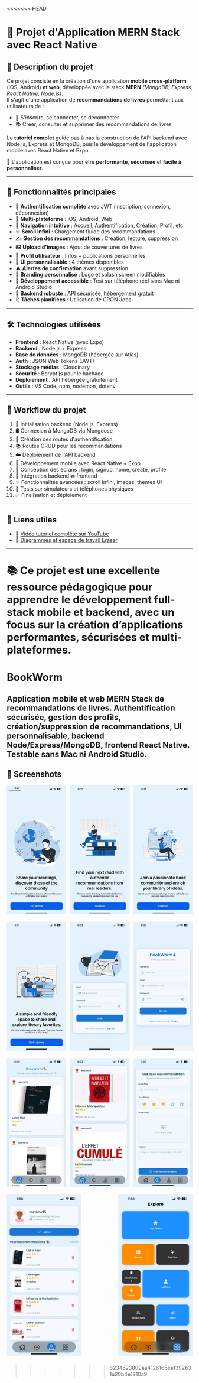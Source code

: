 <<<<<<< HEAD

# 📱 Projet d'Application MERN Stack avec React Native

## 📘 Description du projet

Ce projet consiste en la création d'une application **mobile cross-platform** (iOS, Android) **et web**, développée avec la stack **MERN** *(MongoDB, Express, React Native, Node.js)*.  
Il s'agit d'une application de **recommandations de livres** permettant aux utilisateurs de :

- 🔐 S'inscrire, se connecter, se déconnecter
- 📚 Créer, consulter et supprimer des recommandations de livres

Le **tutoriel complet** guide pas à pas la construction de l'API backend avec Node.js, Express et MongoDB, puis le développement de l'application mobile avec React Native et Expo.

🎯 L'application est conçue pour être **performante**, **sécurisée** et **facile à personnaliser**.

---

## 🚀 Fonctionnalités principales

- 🔐 **Authentification complète** avec JWT (inscription, connexion, déconnexion)
- 📱 **Multi-plateforme** : iOS, Android, Web
- 🧭 **Navigation intuitive** : Accueil, Authentification, Création, Profil, etc.
- ♾️ **Scroll infini** : Chargement fluide des recommandations
- ✍️ **Gestion des recommandations** : Création, lecture, suppression
- 🖼️ **Upload d'images** : Ajout de couvertures de livres
- 👤 **Profil utilisateur** : Infos + publications personnelles
- 🎨 **UI personnalisable** : 4 thèmes disponibles
- ⚠️ **Alertes de confirmation** avant suppression
- 🚀 **Branding personnalisé** : Logo et splash screen modifiables
- 📲 **Développement accessible** : Test sur téléphone réel sans Mac ni Android Studio
- 🧱 **Backend robuste** : API sécurisée, hébergement gratuit
- ⏰ **Tâches planifiées** : Utilisation de CRON Jobs

---

## 🛠️ Technologies utilisées

- **Frontend** : React Native (avec Expo)
- **Backend** : Node.js + Express
- **Base de données** : MongoDB (hébergée sur Atlas)
- **Auth** : JSON Web Tokens (JWT)
- **Stockage médias** : Cloudinary
- **Sécurité** : Bcrypt.js pour le hachage
- **Déploiement** : API hébergée gratuitement
- **Outils** : VS Code, npm, nodemon, dotenv

---

## 🧩 Workflow du projet

1. 🚧 Initialisation backend (Node.js, Express)
2. 🛢️ Connexion à MongoDB via Mongoose
3. 🔐 Création des routes d'authentification
4. 📚 Routes CRUD pour les recommandations
5. ☁️ Déploiement de l'API backend
6. 📱 Développement mobile avec React Native + Expo
7. 🧭 Conception des écrans : login, signup, home, create, profile
8. 🔌 Intégration backend ⇄ frontend
9. ✨ Fonctionnalités avancées : scroll infini, images, thèmes UI
10. 🧪 Tests sur simulateurs et téléphones physiques
11. ✅ Finalisation et déploiement

---

## 🔗 Liens utiles

- 🎥 [Vidéo tutoriel complète sur YouTube](https://youtu.be/o3IqOrXtxm8)
- 🧠 [Diagrammes et espace de travail Eraser](https://app.eraser.io/workspace/gTi3WBeKPaqVpuWAjedu)

---

📚 Ce projet est une **excellente ressource pédagogique** pour apprendre le développement **full-stack mobile** et **backend**, avec un focus sur la création d’applications **performantes**, **sécurisées** et **multi-plateformes**.
=======
# BookWorm
Application mobile et web MERN Stack de recommandations de livres. Authentification sécurisée, gestion des profils, création/suppression de recommandations, UI personnalisable, backend Node/Express/MongoDB, frontend React Native. Testable sans Mac ni Android Studio.
---


## 📸 Screenshots

<div style="display: flex; justify-content: space-between; gap: 10px; flex-wrap: wrap;">

  <img src="./screenshots/1.jpg" style="width: 32%; margin-bottom: 10px;" />
  <img src="./screenshots/2.jpg" style="width: 32%; margin-bottom: 10px;" />
  <img src="./screenshots/3.jpg" style="width: 32%; margin-bottom: 10px;" />

  <img src="./screenshots/4.jpg" style="width: 32%; margin-bottom: 10px;" />
  <img src="./screenshots/5.jpg" style="width: 32%; margin-bottom: 10px;" />
  <img src="./screenshots/6.jpg" style="width: 32%; margin-bottom: 10px;" />

  <img src="./screenshots/a.jpg" style="width: 32%; margin-bottom: 10px;" />
  <img src="./screenshots/cc.jpg" style="width: 32%; margin-bottom: 10px;" />
  <img src="./screenshots/b.jpg" style="width: 32%; margin-bottom: 10px;" />

  <img src="./screenshots/c.jpg" style="width: 40%; margin-bottom: 10px;" />
  <img src="./screenshots/d.jpg" style="width: 40%; margin-bottom: 10px;" />

</div>


>>>>>>> 8234523809aa4126165ea1392b31a20b4e1810a9
